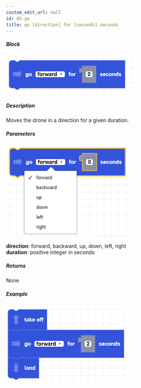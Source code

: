 ```yaml
---
custom_edit_url: null
id: 05-go
title: go [direction] for [seconds] seconds
---
```


##### Block

![go image](go.png)

##### Description

Moves the drone in a direction for a given duration.

##### Parameters

![go params](go_params.png)

**direction**: forward, backward, up, down, left, right <br /> 
**duration**: positive integer in seconds

##### Returns

None

##### Example

![go example](go_example.png)
